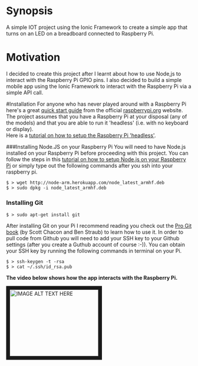 # Synopsis
A simple IOT project using the Ionic Framework to create a simple app that turns on an LED on a breadboard connected to Raspberry Pi.

# Motivation
I decided to create this project after I learnt about how to use Node,js to interact with the Raspberry Pi GPIO pins.  I also decided to build a simple mobile app using the Ionic Framework to interact with the Raspberry Pi via a simple API call.

#Installation
For anyone who has never played around with a Raspberry Pi here's a great <a href="https://www.raspberrypi.org/wp-content/uploads/2012/04/quick-start-guide-v2_1.pdf" target="_blank">quick start guide</a> from the official <a href="https://www.raspberrypi.org/" target="_blank">raspberrypi.org</a> website.
The project assumes that you have a Raspberry Pi at your disposal (any of the models) and that you are able to run it 'headless' (i.e. with no keyboard or display).  
Here is a <a href="https://www.raspberrypi.org/forums/viewtopic.php?f=91&t=74176" target="_blank">tutorial on how to setup the Raspberry Pi 'headless'</a>.

###Installing Node.JS on your Raspberry Pi
You will need to have Node.js installed on your Raspberry Pi before proceeding with this project.  You can follow the steps in this <a href="http://weworkweplay.com/play/raspberry-pi-nodejs/" target="_blank">tutorial on how to setup Node.js on your Raspberry Pi</a> or simply type out the following commands after you ssh into your raspberry pi.
```
$ > wget http://node-arm.herokuapp.com/node_latest_armhf.deb
$ > sudo dpkg -i node_latest_armhf.deb
```

### Installing Git
```
$ > sudo apt-get install git
```
After installing Git on your Pi I recommend reading you check out the <a href="http://git-scm.com/book/en/v2" target="_blank">Pro Git book</a> (by Scott Chacon and Ben Straub) to learn how to use it.
In order to pull code from Github you will need to add your SSH key to your Github settings (after you create a Guthub account of course :-)).  You can obtain your SSH key by running the following commands in terminal on your Pi.
```
$ > ssh-keygen -t -rsa  
$ > cat ~/.ssh/id_rsa.pub
```

  




**The video below shows how the app interacts with the Raspberry Pi.**

<a href="http://www.youtube.com/watch?feature=player_embedded&v=9yw8BysEuNY
" target="_blank"><img src="http://img.youtube.com/vi/9yw8BysEuNY/0.jpg" 
alt="IMAGE ALT TEXT HERE" width="240" height="180" border="10" /></a>



